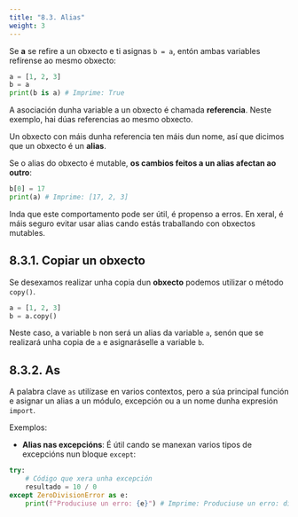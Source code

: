 ```yaml
---
title: "8.3. Alias"
weight: 3
---
```


Se **a** se refire a un obxecto e ti asignas `b = a`, entón ambas variables refírense ao mesmo obxecto:

```python
a = [1, 2, 3]
b = a
print(b is a) # Imprime: True
```

A asociación dunha variable a un obxecto é chamada **referencia**. Neste exemplo, hai dúas referencias ao mesmo obxecto.

Un obxecto con máis dunha referencia ten máis dun nome, así que dicimos que un obxecto é un **alias**.

Se o alias do obxecto é mutable, **os cambios feitos a un alias afectan ao outro**:

```python
b[0] = 17
print(a) # Imprime: [17, 2, 3]
```

Inda que este comportamento pode ser útil, é propenso a erros. En xeral, é máis seguro evitar usar alias cando estás traballando con obxectos mutables.

## 8.3.1. Copiar un obxecto

Se desexamos realizar unha copia dun **obxecto** podemos utilizar o método `copy()`.

```python
a = [1, 2, 3]
b = a.copy()
```

Neste caso, a variable `b` non será un alias da variable `a`, senón que se realizará unha copia de `a` e asignaráselle a variable `b`.

## 8.3.2. As

A palabra clave `as` utilízase en varios contextos, pero a súa principal función e asignar un alias a un módulo, excepción ou a un nome dunha expresión `import`.

Exemplos:

- **Alias nas excepcións**: É útil cando se manexan varios tipos de excepcións nun bloque `except`:

```python
try:
    # Código que xera unha excepción
    resultado = 10 / 0
except ZeroDivisionError as e:
    print(f"Produciuse un erro: {e}") # Imprime: Produciuse un erro: division by zero
```